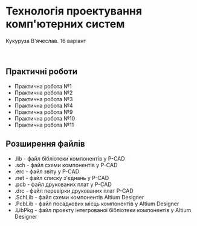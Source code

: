 # Технологія проектування комп'ютерних систем</br>
<p>Кукуруза В'ячеслав. 16 варіант</p></br>
<h2>Практичні роботи</h2>
<ul>
  <li>Практична робота №1</li>
  <li>Практична робота №2</li>
  <li>Практична робота №3</li>
  <li>Практична робота №4</li>
  <li>Практична робота №9</li>
  <li>Практична робота №10</li>
  <li>Практична робота №11</li>
</ul>
<h2>Розширення файлів</h2>
<ul>
  <li>.lib - файл бібліотеки компонентів у P-CAD</li>
  <li>.sch - файл схеми компонентів у P-CAD</li>
  <li>.erc - файл звіту у P-CAD</li>
  <li>.net - файл списку з'єднань у P-CAD</li>
  <li>.pcb - файл друкованих плат у P-CAD</li>
  <li>.drc - файл перевірки друкованих плат P-CAD</li>
  <li>.SchLib - файл схеми компонентів Altium Designer</li>
  <li>.PcbLib - файл посадкових місць компонентів у Altium Designer</li>
  <li>.LibPkg - файл проекту інтегрованої бібліотеки компонентів у Altium Designer</li>
</ul>

